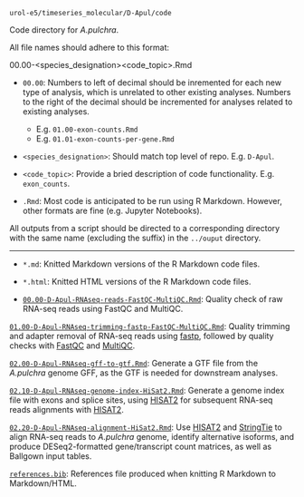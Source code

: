 `urol-e5/timeseries_molecular/D-Apul/code`

Code directory for _A.pulchra_.

All file names should adhere to this format:

00.00-<species_designation><code_topic>.Rmd

- `00.00`: Numbers to left of decimal should be inremented for each new type of analysis, which is unrelated to other existing analyses. Numbers to the right of the decimal should be incremented for analyses related to existing analyses.

	- E.g. `01.00-exon-counts.Rmd`
	- E.g. `01.01-exon-counts-per-gene.Rmd`
	
- `<species_designation>`: Should match top level of repo. E.g. `D-Apul`.

- `<code_topic>`: Provide a bried description of code functionality. E.g. `exon_counts`.

- `.Rmd`: Most code is anticipated to be run using R Markdown. However, other formats are fine (e.g. Jupyter Notebooks). 

All outputs from a script should be directed to a corresponding directory with the same name (excluding the suffix) in the `../ouput` directory.

---

- `*.md`: Knitted Markdown versions of the R Markdown code files.

- `*.html`: Knitted HTML versions of the R Markdown code files.

- [`00.00-D-Apul-RNAseq-reads-FastQC-MultiQC.Rmd`](./00.00-D-Apul-RNAseq-reads-FastQC-MultiQC.Rmd): Quality check of raw RNA-seq reads using FastQC and MultiQC.

[`01.00-D-Apul-RNAseq-trimming-fastp-FastQC-MultiQC.Rmd`](./01.00-D-Apul-RNAseq-trimming-fastp-FastQC-MultiQC.Rmd): Quality trimming and adapter removal of RNA-seq reads using [fastp](https://github.com/OpenGene/fastp), followed by quality checks with [FastQC](https://github.com/s-andrews/FastQC) and [MultiQC](https://github.com/MultiQC/MultiQC).

[`02.00-D-Apul-RNAseq-gff-to-gtf.Rmd`](./02.00-D-Apul-RNAseq-gff-to-gtf.Rmd): Generate a GTF file from the _A.pulchra_ genome GFF, as the GTF is needed for downstream analyses.

[`02.10-D-Apul-RNAseq-genome-index-HiSat2.Rmd`](./02.10-D-Apul-RNAseq-genome-index-HiSat2.Rmd): Generate a genome index file with exons and splice sites, using [HISAT2](https://daehwankimlab.github.io/hisat2/manual/) for subsequent RNA-seq reads alignments with [HISAT2](https://daehwankimlab.github.io/hisat2/manual/).

[`02.20-D-Apul-RNAseq-alignment-HiSat2.Rmd`](./02.20-D-Apul-RNAseq-alignment-HiSat2.Rmd): Use [HISAT2](https://daehwankimlab.github.io/hisat2/manual/) and [StringTie](https://ccb.jhu.edu/software/stringtie/index.shtml?t=manual) to align RNA-seq reads to _A.pulchra_ genome, identify alternative isoforms, and produce DESeq2-formatted gene/transcript count matrices, as well as Ballgown input tables.

[`references.bib`](./references.bib): References file produced when knitting R Markdown to Markdown/HTML.